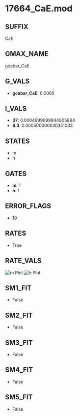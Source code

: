 # 17664_CaE.mod

## SUFFIX

CaE

## GMAX_NAME

gcabar_CaE

## G_VALS

- **gcabar_CaE**: 0.0005

## I_VALS

- **37**: 0.0004999999944905894
- **6.3**: 0.000500000030351033

## STATES

- m
- h

## GATES

- **m**: 1
- **h**: 1

## ERROR_FLAGS

- 19

## RATES

- True

## RATE_VALS

![m Plot](/Users/pbozelos/Dropbox/icg-Chai-Panos/supermodels/output_markdown_files/Ca/17664_CaE.mod/images/m.png)
![h Plot](/Users/pbozelos/Dropbox/icg-Chai-Panos/supermodels/output_markdown_files/Ca/17664_CaE.mod/images/h.png)

## SM1_FIT

- False

## SM2_FIT

- False

## SM3_FIT

- False

## SM4_FIT

- False

## SM5_FIT

- False

